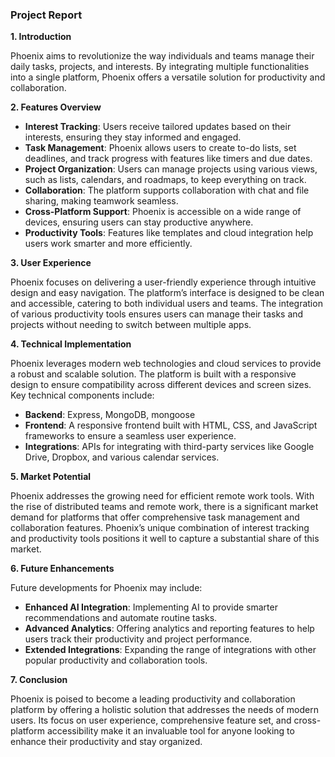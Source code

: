### Project Report

**1. Introduction**

Phoenix aims to revolutionize the way individuals and teams manage their daily tasks, projects, and interests. By integrating multiple functionalities into a single platform, Phoenix offers a versatile solution for productivity and collaboration.

**2. Features Overview**

- **Interest Tracking**: Users receive tailored updates based on their interests, ensuring they stay informed and engaged.
- **Task Management**: Phoenix allows users to create to-do lists, set deadlines, and track progress with features like timers and due dates.
- **Project Organization**: Users can manage projects using various views, such as lists, calendars, and roadmaps, to keep everything on track.
- **Collaboration**: The platform supports collaboration with chat and file sharing, making teamwork seamless.
- **Cross-Platform Support**: Phoenix is accessible on a wide range of devices, ensuring users can stay productive anywhere.
- **Productivity Tools**: Features like templates and cloud integration help users work smarter and more efficiently.

**3. User Experience**

Phoenix focuses on delivering a user-friendly experience through intuitive design and easy navigation. The platform’s interface is designed to be clean and accessible, catering to both individual users and teams. The integration of various productivity tools ensures users can manage their tasks and projects without needing to switch between multiple apps.

**4. Technical Implementation**

Phoenix leverages modern web technologies and cloud services to provide a robust and scalable solution. The platform is built with a responsive design to ensure compatibility across different devices and screen sizes. Key technical components include:

- **Backend**: Express, MongoDB, mongoose
- **Frontend**: A responsive frontend built with HTML, CSS, and JavaScript frameworks to ensure a seamless user experience.
- **Integrations**: APIs for integrating with third-party services like Google Drive, Dropbox, and various calendar services.

**5. Market Potential**

Phoenix addresses the growing need for efficient remote work tools. With the rise of distributed teams and remote work, there is a significant market demand for platforms that offer comprehensive task management and collaboration features. Phoenix’s unique combination of interest tracking and productivity tools positions it well to capture a substantial share of this market.

**6. Future Enhancements**

Future developments for Phoenix may include:

- **Enhanced AI Integration**: Implementing AI to provide smarter recommendations and automate routine tasks.
- **Advanced Analytics**: Offering analytics and reporting features to help users track their productivity and project performance.
- **Extended Integrations**: Expanding the range of integrations with other popular productivity and collaboration tools.

**7. Conclusion**

Phoenix is poised to become a leading productivity and collaboration platform by offering a holistic solution that addresses the needs of modern users. Its focus on user experience, comprehensive feature set, and cross-platform accessibility make it an invaluable tool for anyone looking to enhance their productivity and stay organized.